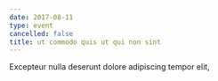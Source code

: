 ```yaml
---
date: 2017-08-11
type: event
cancelled: false
title: ut commodo quis ut qui non sint
---
```

Excepteur nulla deserunt dolore adipiscing tempor elit,